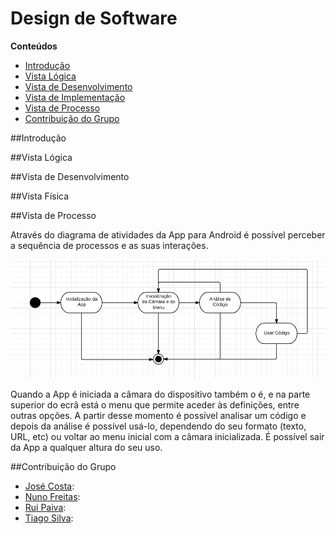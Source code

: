 # Design de Software

**Conteúdos**
- [Introdução](#introdução)
- [Vista Lógica](#vista-lógica)
- [Vista de Desenvolvimento](#vista-de-desenvolvimento)
- [Vista de Implementação](#vista-de-implementação)
- [Vista de Processo](#vista-de-processo)
- [Contribuição do Grupo](#contribuição-do-grupo)

##Introdução

##Vista Lógica

##Vista de Desenvolvimento

##Vista Física

##Vista de Processo

Através do diagrama de atividades da App para Android é possível perceber a sequência de processos e as suas interações.

![zxing Process View Diagram](/ESOF-docs/resources/processview.png)

Quando a App é iniciada a câmara do dispositivo também o é, e na parte superior do ecrã está o menu que permite aceder às definições,
entre outras opções. A partir desse momento é possível analisar um código e depois da análise é possível usá-lo, dependendo do seu formato
(texto, URL, etc) ou voltar ao menu inicial com a câmara inicializada. É possível sair da App a qualquer altura do seu uso. 

##Contribuição do Grupo
* [José Costa](https://github.com/zecst19):
* [Nuno Freitas](https://github.com/nunofreitas96): 
* [Rui Paiva](https://github.com/ruivop): 
* [Tiago Silva](https://github.com/tadias): 
